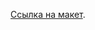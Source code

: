 [Ссылка на макет](<https://www.figma.com/file/wnMlceWsiddsTXncNQoAqR/Diploma-(Copy)?node-id=891%3A3857>).
